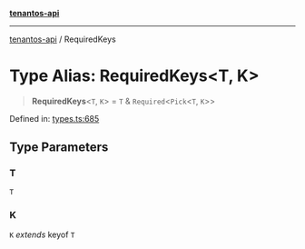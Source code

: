 [**tenantos-api**](../README.md)

***

[tenantos-api](../globals.md) / RequiredKeys

# Type Alias: RequiredKeys\<T, K\>

> **RequiredKeys**\<`T`, `K`\> = `T` & `Required`\<`Pick`\<`T`, `K`\>\>

Defined in: [types.ts:685](https://github.com/shadmanZero/tenantos-api/blob/50bbdae310005a0ca12345f143ddaf8ea2b8ce90/src/types.ts#L685)

## Type Parameters

### T

`T`

### K

`K` *extends* keyof `T`
